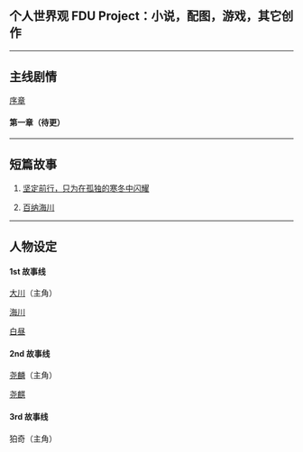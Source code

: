 ## 个人世界观 FDU Project：小说，配图，游戏，其它创作

-------

## 主线剧情

[序章](https://github.com/AriizumiKW/FDU-Project-PublicRepo/blob/main/0.md)

#### 第一章（待更）

-------

## 短篇故事

1. [坚定前行，只为在孤独的寒冬中闪耀](https://github.com/AriizumiKW/FDU-Project-PublicRepo/blob/main/%E7%9F%AD%E7%AF%87%E5%86%85%E5%AE%B9/%E5%9D%9A%E5%AE%9A%E5%89%8D%E8%A1%8C%EF%BC%8C%E5%8F%AA%E4%B8%BA%E5%9C%A8%E5%AD%A4%E7%8B%AC%E7%9A%84%E5%AF%92%E5%86%AC%E4%B8%AD%E9%97%AA%E8%80%80.md)

2. [百纳海川](https://github.com/AriizumiKW/FDU-Project-PublicRepo/blob/main/%E7%9F%AD%E7%AF%87%E5%86%85%E5%AE%B9/%E7%99%BE%E7%BA%B3%E6%B5%B7%E5%B7%9D.md)

-------

## 人物设定

#### 1st 故事线

[大川](https://github.com/AriizumiKW/FDU-Project-PublicRepo/blob/main/welcome%20to%20FDU%20project/%E8%AE%BE%E5%AE%9A%E6%96%87%E6%A1%A3/%E5%A4%A7%E5%B7%9D.md)（主角）

[海川](https://github.com/AriizumiKW/FDU-Project-PublicRepo/blob/main/welcome%20to%20FDU%20project/%E8%AE%BE%E5%AE%9A%E6%96%87%E6%A1%A3/%E6%B5%B7%E5%B7%9D.md)

[白昼](https://github.com/AriizumiKW/FDU-Project-PublicRepo/blob/main/welcome%20to%20FDU%20project/%E8%AE%BE%E5%AE%9A%E6%96%87%E6%A1%A3/%E7%99%BD%E6%98%BC.md)

#### 2nd 故事线

[尧麟](https://github.com/AriizumiKW/FDU-Project-PublicRepo/blob/main/welcome%20to%20FDU%20project/%E8%AE%BE%E5%AE%9A%E6%96%87%E6%A1%A3/%E5%B0%A7%E9%BA%9F.md)（主角）

[尧麒](https://github.com/AriizumiKW/FDU-Project-PublicRepo/blob/main/welcome%20to%20FDU%20project/%E8%AE%BE%E5%AE%9A%E6%96%87%E6%A1%A3/%E5%B0%A7%E9%BA%92.md)

#### 3rd 故事线

狛奇（主角）
